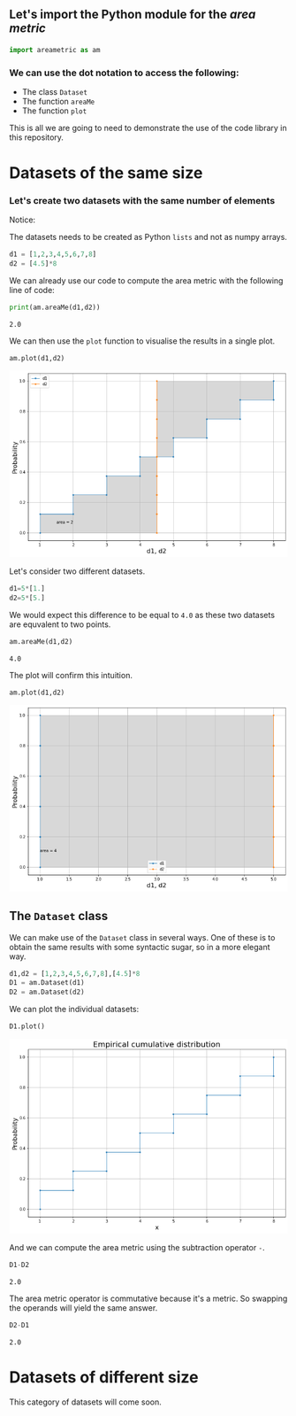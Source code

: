 ## Let's import the Python module for the *area metric*


```python
import areametric as am
```

### We can use the dot notation to access the following:

* The class `Dataset`
* The function `areaMe`
* The function `plot`

This is all we are going to need to demonstrate the use of the code library in this repository.

# Datasets of the same size
### Let's create two datasets with the same number of elements

Notice:

The datasets needs to be created as Python `lists` and not as numpy arrays.


```python
d1 = [1,2,3,4,5,6,7,8]
d2 = [4.5]*8
```

We can already use our code to compute the area metric with the following line of code:


```python
print(am.areaMe(d1,d2))
```

    2.0


We can then use the `plot` function to visualise the results in a single plot.


```python
am.plot(d1,d2)
```


![png](output_9_0.png)


Let's consider two different datasets.


```python
d1=5*[1.]
d2=5*[5.]
```

We would expect this difference to be equal to `4.0` as these two datasets are equvalent to two points.


```python
am.areaMe(d1,d2)
```




    4.0



The plot will confirm this intuition.


```python
am.plot(d1,d2)
```


![png](output_15_0.png)


## The `Dataset` class

We can make use of the `Dataset` class in several ways. One of these is to obtain the same results with some syntactic sugar, so in a more elegant way.


```python
d1,d2 = [1,2,3,4,5,6,7,8],[4.5]*8
D1 = am.Dataset(d1)
D2 = am.Dataset(d2)
```

We can plot the individual datasets:


```python
D1.plot()
```


![png](output_19_0.png)


And we can compute the area metric using the subtraction operator `-`.


```python
D1-D2
```




    2.0



The area metric operator is commutative because it's a metric. So swapping the operands will yield the same answer.


```python
D2-D1
```




    2.0



# Datasets of different size

This category of datasets will come soon.


```python

```
